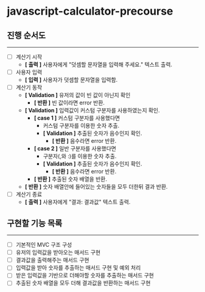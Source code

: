 # javascript-calculator-precourse

## 진행 순서도

---
- [ ] 계산기 시작
    - **[ 출력 ]** 사용자에게 "덧셈할 문자열을 입력해 주세요." 텍스트 출력.
- [ ] 사용자 입력
    - **[ 입력 ]** 사용자가 덧셈할 문자열을 입력함.
- [ ] 계산기 동작
    - **[ Validation ]** 유저의 값이 빈 값이 아닌지 확인
        - **[ 반환 ]** 빈 값이라면 error 반환.
    - **[ Validation ]** 입력값이 커스텀 구분자를 사용하였는지 확인.
        - **[ case 1 ]** 커스텀 구분자를 사용했다면
            - 커스텀 구분자를 이용한 숫자 추출.
            - **[ Validation ]** 추출된 숫자가 음수인지 확인.
                - **[ 반환 ]** 음수라면 error 반환.
        - **[ case 2 ]** 일반 구분자를 사용했다면
            - 구분자(,와 :)를 이용한 숫자 추출.
            - **[ Validation ]** 추출된 숫자가 음수인지 확인.
                - **[ 반환 ]** 음수라면 error 반환.
        - **[ 반환 ]** 추출된 숫자 배열을 반환.
    - **[ 반환 ]** 숫자 배열안에 들어있는 숫자들을 모두 더한뒤 결과 반환.
- [ ] 계산기 종료
    - **[ 출력 ]** 사용자에게 "결과: 결과값" 텍스트 출력.

## 구현할 기능 목록

---
- [ ] 기본적인 MVC 구조 구성
- [ ] 유저의 입력값을 받아오는 매서드 구현
- [ ] 결과값을 출력해주는 매서드 구현
- [ ] 입력값을 받아 숫자를 추출하는 매서드 구현 및 예외 처리
- [ ] 받은 입력값을 기반으로 더해야할 숫자를 추출하는 매서드 구현
- [ ] 추출된 숫자 배열을 모두 더해 결과값을 반환하는 매서드 구현